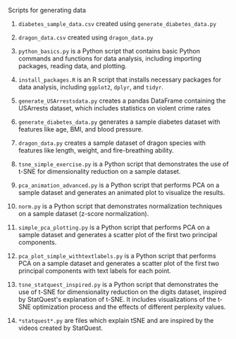 Scripts for generating data

1. `diabetes_sample_data.csv` created using `generate_diabetes_data.py`

2. `dragon_data.csv` created using `dragon_data.py`

3. `python_basics.py` is a Python script that contains basic Python commands and functions for data analysis, including importing packages, reading data, and plotting.

4. `install_packages.R` is an R script that installs necessary packages for data analysis, including `ggplot2`, `dplyr`, and `tidyr`.

5. `generate_USArrestsdata.py` creates a pandas DataFrame containing the USArrests dataset, which includes statistics on violent crime rates

6. `generate_diabetes_data.py` generates a sample diabetes dataset with features like age, BMI, and blood pressure.

7. `dragon_data.py` creates a sample dataset of dragon species with features like length, weight, and fire-breathing ability.

8. `tsne_simple_exercise.py` is a Python script that demonstrates the use of t-SNE for dimensionality reduction on a sample dataset.

9. `pca_animation_advanced.py` is a Python script that performs PCA on a sample dataset and generates an animated plot to visualize the results.

10. `norm.py` is a Python script that demonstrates normalization techniques on a sample dataset (z-score normalization).

11. `simple_pca_plotting.py` is a Python script that performs PCA on a sample dataset and generates a scatter plot of the first two principal components.

12. `pca_plot_simple_withtextlabels.py` is a Python script that performs PCA on a sample dataset and generates a scatter plot of the first two principal components with text labels for each point.

13. `tsne_statquest_inspired.py` is a Python script that demonstrates the use of t-SNE for dimensionality reduction on the digits dataset, inspired by StatQuest's explanation of t-SNE. It includes visualizations of the t-SNE optimization process and the effects of different perplexity values.

14. `*statquest*.py` are files which explain tSNE and are inspired by the videos created by StatQuest. 